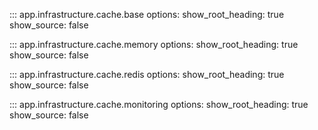 ::: app.infrastructure.cache.base
    options:
        show_root_heading: true
        show_source: false

::: app.infrastructure.cache.memory
    options:
        show_root_heading: true
        show_source: false

::: app.infrastructure.cache.redis
    options:
        show_root_heading: true
        show_source: false

::: app.infrastructure.cache.monitoring
    options:
        show_root_heading: true
        show_source: false
